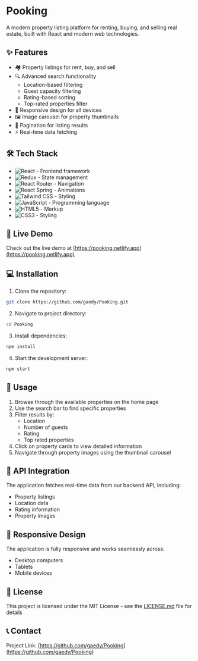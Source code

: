 # Pooking

A modern property listing platform for renting, buying, and selling real estate, built with React and modern web technologies.

## ✨ Features

- 🏘️ Property listings for rent, buy, and sell
- 🔍 Advanced search functionality
  - Location-based filtering
  - Guest capacity filtering
  - Rating-based sorting
  - Top-rated properties filter
- 📱 Responsive design for all devices
- 🖼️ Image carousel for property thumbnails
- 📄 Pagination for listing results
- ⚡ Real-time data fetching

## 🛠️ Tech Stack

- ![React](https://img.shields.io/badge/React-20232A?style=for-the-badge&logo=react&logoColor=61DAFB) - Frontend framework
- ![Redux](https://img.shields.io/badge/Redux-593D88?style=for-the-badge&logo=redux&logoColor=white) - State management
- ![React Router](https://img.shields.io/badge/React_Router-CA4245?style=for-the-badge&logo=react-router&logoColor=white) - Navigation
- ![React Spring](https://img.shields.io/badge/React_Spring-76B900?style=for-the-badge&logo=spring&logoColor=white) - Animations
- ![Tailwind CSS](https://img.shields.io/badge/Tailwind_CSS-38B2AC?style=for-the-badge&logo=tailwind-css&logoColor=white) - Styling
- ![JavaScript](https://img.shields.io/badge/JavaScript-F7DF1E?style=for-the-badge&logo=javascript&logoColor=black) - Programming language
- ![HTML5](https://img.shields.io/badge/HTML5-E34F26?style=for-the-badge&logo=html5&logoColor=white) - Markup
- ![CSS3](https://img.shields.io/badge/CSS3-1572B6?style=for-the-badge&logo=css3&logoColor=white) - Styling

## 🚀 Live Demo

Check out the live demo at [https://pooking.netlify.app](https://pooking.netlify.app)

## 💻 Installation

1. Clone the repository:
```bash
git clone https://github.com/gaedy/Pooking.git
```

2. Navigate to project directory:
```bash
cd Pooking
```

3. Install dependencies:
```bash
npm install
```

4. Start the development server:
```bash
npm start
```

## 🎯 Usage

1. Browse through the available properties on the home page
2. Use the search bar to find specific properties
3. Filter results by:
   - Location
   - Number of guests
   - Rating
   - Top rated properties
4. Click on property cards to view detailed information
5. Navigate through property images using the thumbnail carousel

## 🔄 API Integration

The application fetches real-time data from our backend API, including:
- Property listings
- Location data
- Rating information
- Property images

## 📱 Responsive Design

The application is fully responsive and works seamlessly across:
- Desktop computers
- Tablets
- Mobile devices

## 📄 License

This project is licensed under the MIT License - see the [LICENSE.md](LICENSE.md) file for details

## 📞 Contact

Project Link: [https://github.com/gaedy/Pooking](https://github.com/gaedy/Pooking)